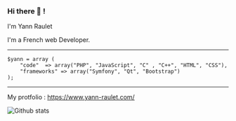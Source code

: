 ### Hi there 👋 ! 

<p>I'm Yann Raulet</p>
<p>I'm a French web Developer.</p>

*********************
```
$yann = array (
    "code"  => array("PHP", "JavaScript", "C" , "C++", "HTML", "CSS"),
    "frameworks" => array("Symfony", "Qt", "Bootstrap")
);
```
*********************

My protfolio : https://www.yann-raulet.com/


![Github stats](https://github-readme-stats.vercel.app/api?username=YannRaulet)


<!--
**YannRaulet/YannRaulet** is a ✨ _special_ ✨ repository because its `README.md` (this file) appears on your GitHub profile.

Here are some ideas to get you started:

- 🔭 I’m currently working on ...
- 🌱 I’m currently learning ...
- 👯 I’m looking to collaborate on ...
- 🤔 I’m looking for help with ...
- 💬 Ask me about ...
- 📫 How to reach me: ...
- 😄 Pronouns: ...
- ⚡ Fun fact: ...
-->


